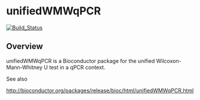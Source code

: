 unifiedWMWqPCR
================

<!-- README.md is generated from README.Rmd. Please edit that file -->
[![Build\_Status](https://travis-ci.org/CenterForStatistics-UGent/unifiedWMWqPCR.svg?branch=master)](https://travis-ci.org/CenterForStatistics-UGent/unifiedWMWqPCR)

Overview
--------

unifiedWMWqPCR is a Bioconductor package for the unified Wilcoxon-Mann-Whitney U test in a qPCR context.

See also

<http://bioconductor.org/packages/release/bioc/html/unifiedWMWqPCR.html>
